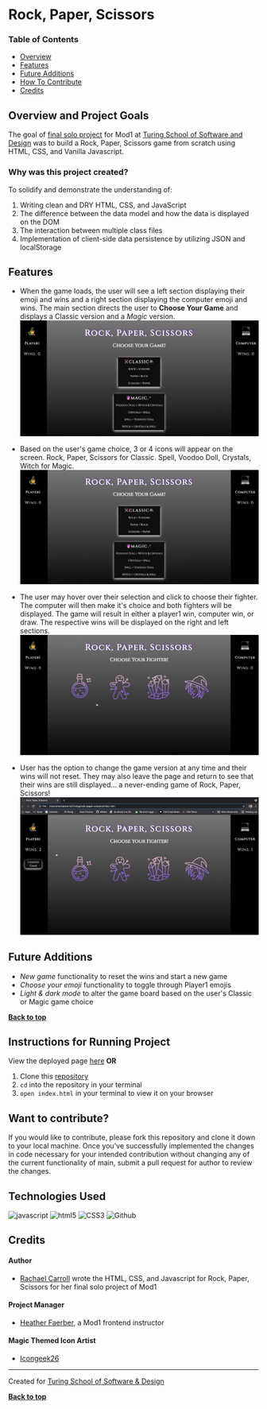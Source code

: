 # Rock, Paper, Scissors

### Table of Contents
- [Overview](#overview-and-project-goals)
- [Features](#features)
- [Future Additions](#future-additions)
- [How To Contribute](#want-to-contribute)
- [Credits](#credits)

## Overview and Project Goals
The goal of [final solo project](https://frontend.turing.edu/projects/module-1/rock-paper-scissors-solo.html) for Mod1 at [Turing School of Software and Design](https://turing.io/) was to build a Rock, Paper, Scissors game from scratch using HTML, CSS, and Vanilla Javascript.

### Why was this project created?
To solidify and demonstrate the understanding of:

1. Writing clean and DRY HTML, CSS, and JavaScript
2. The difference between the data model and how the data is displayed on the DOM
3. The interaction between multiple class files
4. Implementation of client-side data persistence by utilizing JSON and localStorage

## Features

- When the game loads, the user will see a left section displaying their emoji and wins and a right section displaying the computer emoji and wins. The main section directs the user to **Choose Your Game** and displays a Classic version and a *Magic* version.
![Landing Page](assets/landing-page.gif)

- Based on the user's game choice, 3 or 4 icons will appear on the screen. Rock, Paper, Scissors for Classic.  Spell, Voodoo Doll, Crystals, Witch for Magic.
![Choose Fighter](assets/choose-fighter.gif)

- The user may hover over their selection and click to choose their fighter. The computer will then make it's choice and both fighters will be displayed.  The game will result in either a player1 win, computer win, or draw. The respective wins will be displayed on the right and left sections.
![Wins Displayed](assets/diplay-wins.gif)

- User has the option to change the game version at any time and their wins will not reset.  They may also leave the page and return to see that their wins are still displayed... a never-ending game of Rock, Paper, Scissors!
![Upon refresh](assets/refresh.gif)


## Future Additions
- *New game* functionality to reset the wins and start a new game
- *Choose your emoji* functionality to toggle through Player1 emojis
- *Light & dark mode* to alter the game board based on the user's Classic or Magic game choice

**[Back to top](#table-of-contents)**

## Instructions for Running Project
View the deployed page [here](https://rachaelcarroll.github.io/rock-paper-scissors/) 
**OR**
1. Clone this [repository](https://github.com/rachaelcarroll/rock-paper-scissors)
2. `cd` into the repository in your terminal
3. `open index.html` in your terminal to view it on your browser

## Want to contribute?
If you would like to contribute, please fork this repository and clone it down to your local machine. Once you've successfully implemented the changes in code necessary for your intended contribution without changing any of the current functionality of main, submit a pull request for author to review the changes.

## Technologies Used
<p align="left">
  <img src="https://img.shields.io/badge/javascript%20-%23323330.svg?&style=for-the-badge&logo=javascript&logoColor=%23F7DF1E" alt="javascript" />
  <img src="https://img.shields.io/badge/html5%20-%23E34F26.svg?&style=for-the-badge&logo=html5&logoColor=white" alt="html5"/>
  <img src="https://img.shields.io/badge/css3%20-%231572B6.svg?&style=for-the-badge&logo=css3&logoColor=white" alt="CSS3"/>
  <img src="https://img.shields.io/badge/GitHub-100000?style=for-the-badge&logo=github&logoColor=white" alt="Github" />
</p>

## Credits
#### Author
- [Rachael Carroll](https://github.com/rachaelcarroll) wrote the HTML, CSS, and Javascript for Rock, Paper, Scissors for her final solo project of Mod1

#### Project Manager
- [Heather Faerber](https://github.com/hfaerber), a Mod1 frontend instructor

#### Magic Themed Icon Artist
- [Icongeek26](https://www.flaticon.com/authors/icongeek26) 
**************************************************************************
Created for [Turing School of Software & Design](https://turing.io/)

**[Back to top](#table-of-contents)**
